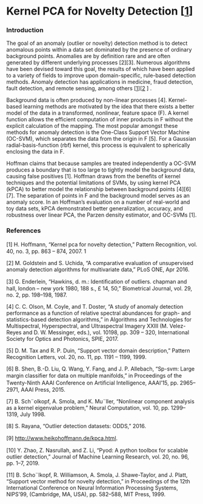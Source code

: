  # Kernel PCA for Novelty Detection [[1](https://www.sciencedirect.com/science/article/pii/S0031320306003414)]
 ### Introduction
 The goal of an anomaly (outlier or novelty) detection method is to detect anomalous points within a data set dominated by the presence of ordinary background points. Anomalies are by definition rare and are often generated by different underlying processes [2][3]. Numerous algorithms have been devised toward this goal, the results of which have been applied to a variety of fields to improve upon domain-specific, rule-based detection methods. Anomaly detection has applications in medicine, fraud detection, fault detection, and remote sensing, among others [[1](https://www.sciencedirect.com/science/article/pii/S0031320306003414)][[2](https://www.ncbi.nlm.nih.gov/pubmed/27093601) ] . 
  
  Background data is often produced by non-linear processes [4]. Kernel-based learning methods are motivated by the idea that there exists a better model of the data in a transformed, nonlinear, feature space (F). A kernel function allows the efficient computation of inner products in F without the explicit calculation of the mapping. The most popular amongst these methods for anomaly detection is the One-Class Support Vector Machine (OC-SVM), which separates the data from the origin in F [5]. For a Gaussian radial-basis-function (rbf) kernel, this process is equivalent to spherically enclosing the data in F.
  
  Hoffman claims that because samples are treated independently a OC-SVM produces a boundary that is too large to tightly model the background data, causing false positives [1]. Hoffman draws from the benefits of kernel techniques and the potential limitations of SVMs, by using kernel PCA (kPCA) to better model the relationship between background points [4][6][7]. The separation of points in F and the background model serves as an anomaly score. In an Hoffman’s evaluation on a number of real-world and toy data sets, kPCA demonstrated better generalization, accuracy, and robustness over linear PCA, the Parzen density estimator, and OC-SVMs [1].

### References
[1] H. Hoﬀmann, “Kernel pca for novelty detection,” Pattern Recognition, vol. 40, no. 3, pp. 863 – 874, 2007.
1

[2] M. Goldstein and S. Uchida, “A comparative evaluation of unsupervised anomaly detection algorithms for multivariate data,” PLoS ONE, Apr 2016.

[3] G. Enderlein, “Hawkins, d. m.: Identiﬁcation of outliers. chapman and hall, london – new york 1980, 188 s., £ 14, 50,” Biometrical Journal, vol. 29, no. 2, pp. 198–198, 1987.

[4] C. C. Olson, M. Coyle, and T. Doster, “A study of anomaly detection performance as a function of relative spectral abundances for graph- and statistics-based detection algorithms,” in Algorithms and Technologies for Multispectral, Hyperspectral, and Ultraspectral Imagery XXIII (M. Velez-Reyes and D. W. Messinger, eds.), vol. 10198, pp. 309 – 320, International Society for Optics and Photonics, SPIE, 2017.

[5] D. M. Tax and R. P. Duin, “Support vector domain description,” Pattern Recognition Letters, vol. 20, no. 11, pp. 1191 – 1199, 1999.

[6] B. Shen, B.-D. Liu, Q. Wang, Y. Fang, and J. P. Allebach, “Sp-svm: Large margin classiﬁer for data on multiple manifolds,” in Proceedings of the Twenty-Ninth AAAI Conference on Artiﬁcial Intelligence, AAAI’15, pp. 2965–2971, AAAI Press, 2015.

[7] B. Sch¨olkopf, A. Smola, and K. Mu¨ller, “Nonlinear component analysis as a kernel eigenvalue problem,” Neural Computation, vol. 10, pp. 1299–1319, July 1998.

[8] S. Rayana, “Outlier detection datasets: ODDS,” 2016.

[9] http://www.heikohoﬀmann.de/kpca.html.

[10] Y. Zhao, Z. Nasrullah, and Z. Li, “Pyod: A python toolbox for scalable outlier detection,” Journal of Machine Learning Research, vol. 20, no. 96, pp. 1–7, 2019.

[11] B. Scho¨lkopf, R. Williamson, A. Smola, J. Shawe-Taylor, and J. Platt, “Support vector method for novelty detection,” in Proceedings of the 12th International Conference on Neural Information Processing Systems, NIPS’99, (Cambridge, MA, USA), pp. 582–588, MIT Press, 1999.
